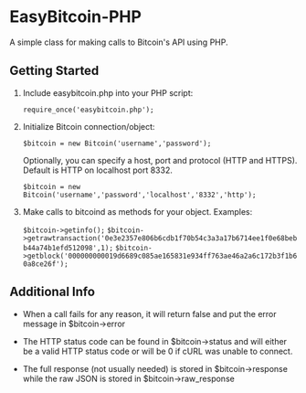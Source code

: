 EasyBitcoin-PHP
===============

A simple class for making calls to Bitcoin's API using PHP.

Getting Started
---------------
1. Include easybitcoin.php into your PHP script:

	`require_once('easybitcoin.php');`
2. Initialize Bitcoin connection/object:

	`$bitcoin = new Bitcoin('username','password');`

	Optionally, you can specify a host, port and protocol (HTTP and HTTPS). Default is HTTP on localhost port 8332.

	`$bitcoin = new Bitcoin('username','password','localhost','8332','http');`
3. Make calls to bitcoind as methods for your object. Examples:

	`$bitcoin->getinfo();`
	`$bitcoin->getrawtransaction('0e3e2357e806b6cdb1f70b54c3a3a17b6714ee1f0e68bebb44a74b1efd512098',1);`
	`$bitcoin->getblock('000000000019d6689c085ae165831e934ff763ae46a2a6c172b3f1b60a8ce26f');`

Additional Info
---------------
* When a call fails for any reason, it will return false and put the error message in $bitcoin->error

* The HTTP status code can be found in $bitcoin->status and will either be a valid HTTP status code or will be 0 if cURL was unable to connect.

* The full response (not usually needed) is stored in $bitcoin->response while the raw JSON is stored in $bitcoin->raw_response

